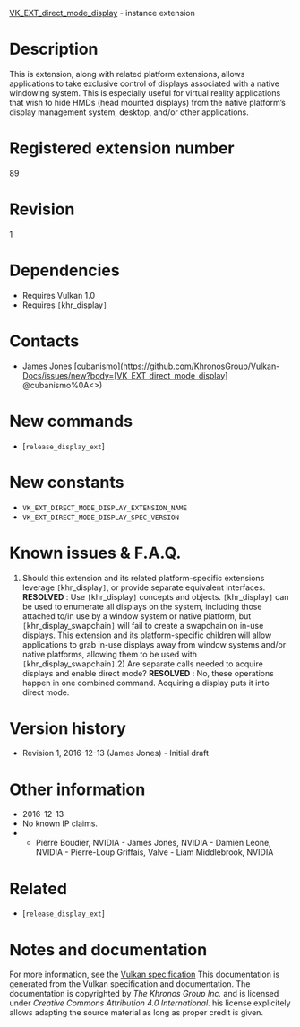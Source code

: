 [VK_EXT_direct_mode_display](https://www.khronos.org/registry/vulkan/specs/1.3-extensions/man/html/VK_EXT_direct_mode_display.html) - instance extension

# Description
This is extension, along with related platform extensions, allows
applications to take exclusive control of displays associated with a native
windowing system.
This is especially useful for virtual reality applications that wish to hide
HMDs (head mounted displays) from the native platform’s display management
system, desktop, and/or other applications.

# Registered extension number
89

# Revision
1

# Dependencies
- Requires Vulkan 1.0
- Requires `[`khr_display`]`

# Contacts
- James Jones [cubanismo](https://github.com/KhronosGroup/Vulkan-Docs/issues/new?body=[VK_EXT_direct_mode_display] @cubanismo%0A<<Here describe the issue or question you have about the VK_EXT_direct_mode_display extension>>)

# New commands
- [`release_display_ext`]

# New constants
- `VK_EXT_DIRECT_MODE_DISPLAY_EXTENSION_NAME`
- `VK_EXT_DIRECT_MODE_DISPLAY_SPEC_VERSION`

# Known issues & F.A.Q.
1) Should this extension and its related platform-specific extensions
leverage `[`khr_display`]`, or provide separate equivalent interfaces. **RESOLVED** : Use `[`khr_display`]` concepts and objects.
`[`khr_display`]` can be used to enumerate all displays on the system,
including those attached to/in use by a window system or native platform,
but `[`khr_display_swapchain`]` will fail to create a swapchain on
in-use displays.
This extension and its platform-specific children will allow applications to
grab in-use displays away from window systems and/or native platforms,
allowing them to be used with `[`khr_display_swapchain`]`.2) Are separate calls needed to acquire displays and enable direct mode? **RESOLVED** : No, these operations happen in one combined command.
Acquiring a display puts it into direct mode.

# Version history
- Revision 1, 2016-12-13 (James Jones)  - Initial draft

# Other information
* 2016-12-13
* No known IP claims.
*   - Pierre Boudier, NVIDIA  - James Jones, NVIDIA  - Damien Leone, NVIDIA  - Pierre-Loup Griffais, Valve  - Liam Middlebrook, NVIDIA

# Related
- [`release_display_ext`]

# Notes and documentation
For more information, see the [Vulkan specification](https://www.khronos.org/registry/vulkan/specs/1.3-extensions/html/vkspec.html)
This documentation is generated from the Vulkan specification and documentation.
The documentation is copyrighted by *The Khronos Group Inc.* and is licensed under *Creative Commons Attribution 4.0 International*.
his license explicitely allows adapting the source material as long as proper credit is given.
        